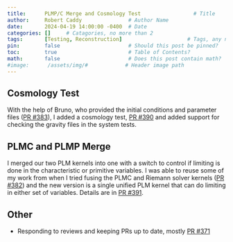 ```yaml
---
title:      PLMP/C Merge and Cosmology Test                 # Title
author:     Robert Caddy               # Author Name
date:       2024-04-19 14:00:00 -0400  # Date
categories: []     # Catagories, no more than 2
tags:       [Testing, Reconstruction]                     # Tags, any number
pin:        false                      # Should this post be pinned?
toc:        true                       # Table of Contents?
math:       false                      # Does this post contain math?
#image:      /assets/img/#            # Header image path
---
```

## Cosmology Test

With the help of Bruno, who provided the initial conditions and parameter files ([PR #383](https://github.com/cholla-hydro/cholla/pull/383)), I added a cosmology test, [PR #390](https://github.com/cholla-hydro/cholla/pull/390) and added support for checking the gravity files in the system tests.

## PLMC and PLMP Merge

I merged our two PLM kernels into one with a switch to control if limiting is done in the characteristic or primitive variables. I was able to reuse some of my work from when I tried fusing the PLMC and Riemann solver kernels ([PR #382](https://github.com/cholla-hydro/cholla/pull/382)) and the new version is a single unified PLM kernel that can do limiting in either set of variables. Details are in [PR #391](https://github.com/cholla-hydro/cholla/pull/391).

## Other

- Responding to reviews and keeping PRs up to date, mostly [PR #371](https://github.com/cholla-hydro/cholla/pull/371)
